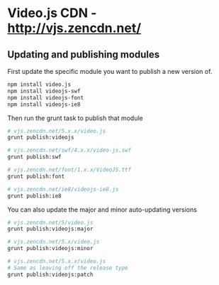 # Video.js CDN - http://vjs.zencdn.net/

## Updating and publishing modules

First update the specific module you want to publish a new version of.

```bash
npm install video.js
npm install videojs-swf
npm install videojs-font
npm install videojs-ie8
```

Then run the grunt task to publish that module

```bash
# vjs.zencdn.net/5.x.x/video.js
grunt publish:videojs

# vjs.zencdn.net/swf/4.x.x/video-js.swf
grunt publish:swf

# vjs.zencdn.net/font/1.x.x/VideoJS.ttf
grunt publish:font

# vjs.zencdn.net/ie8/videojs-ie8.js
grunt publish:ie8
```

You can also update the major and minor auto-updating versions

```bash
# vjs.zencdn.net/5/video.js
grunt publish:videojs:major

# vjs.zencdn.net/5.x/video.js
grunt publish:videojs:minor

# vjs.zencdn.net/5.x.x/video.js
# Same as leaving off the release type
grunt publish:videojs:patch
```
